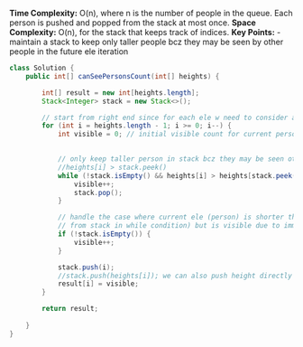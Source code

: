 **Time Complexity:** O(n), where n is the number of people in the queue. Each person is pushed and popped from the stack at most once.
**Space Complexity:** O(n), for the stack that keeps track of indices.
**Key Points:**
    - maintain a stack to keep only taller people bcz they may be seen by other people in the future ele iteration 

```java
class Solution {
    public int[] canSeePersonsCount(int[] heights) {

        int[] result = new int[heights.length];
        Stack<Integer> stack = new Stack<>();

        // start from right end since for each ele w need to consider all available ele right side
        for (int i = heights.length - 1; i >= 0; i--) {
            int visible = 0; // initial visible count for current person
            

            // only keep taller person in stack bcz they may be seen other person as well
            //heights[i] > stack.peek()
            while (!stack.isEmpty() && heights[i] > heights[stack.peek()]) {
                visible++;
                stack.pop();
            }

            // handle the case where current ele (person) is shorter than right next person (which was not seen 
            // from stack in while condition) but is visible due to immediate right next
            if (!stack.isEmpty()) {
                visible++;
            }

            stack.push(i);
            //stack.push(heights[i]); we can also push height directly to the stack instead of index
            result[i] = visible;
        }

        return result;
        
    }
}
```